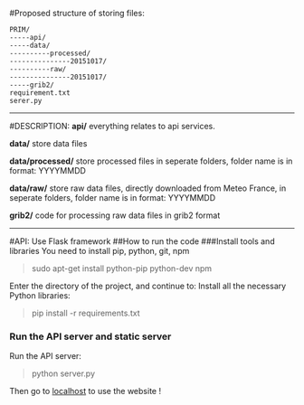 #Proposed structure of storing files: 
```
PRIM/
-----api/
-----data/
----------processed/
---------------20151017/
----------raw/
---------------20151017/
-----grib2/
requirement.txt
serer.py
```
--------------------------------------------
#DESCRIPTION:
**api/**
everything relates to api services.

**data/**
store data files

**data/processed/**
store processed files in seperate folders, folder name is in format: YYYYMMDD

**data/raw/**
store raw data files, directly downloaded from Meteo France, in seperate folders, folder name is in format: YYYYMMDD

**grib2/**
code for processing raw data files in grib2 format

---------------------------------------------
#API:
Use Flask framework
##How to run the code
###Install tools and libraries
You need to install pip, python, git, npm
> sudo apt-get install python-pip python-dev npm

Enter the directory of the project, and continue to:
Install all the necessary Python libraries:

>pip install -r requirements.txt

### Run the API server and static server
Run the API server:
> python server.py

Then go to [localhost](http://localhost:5000) to use the website !


